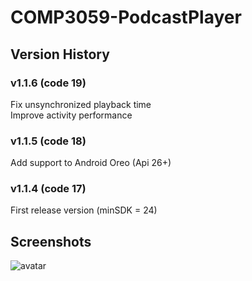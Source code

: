 # COMP3059-PodcastPlayer

## Version History
### v1.1.6 (code 19)
Fix unsynchronized playback time <br>
Improve activity performance <br>

### v1.1.5 (code 18)
Add support to Android Oreo (Api 26+) <br>

### v1.1.4 (code 17)
First release version (minSDK = 24) <br>

## Screenshots
![avatar](http://sowcar.com/t6/697/1554730607x661254834.png)
